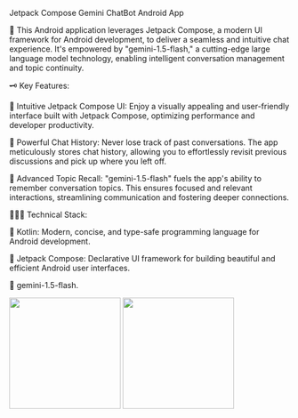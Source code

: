 Jetpack Compose Gemini ChatBot Android App

🌟 This Android application leverages Jetpack Compose, a modern UI framework for Android development, to deliver a seamless and intuitive chat experience. It's empowered by "gemini-1.5-flash," a cutting-edge large language model technology, enabling intelligent conversation management and topic continuity.

🗝️ Key Features:

💠 Intuitive Jetpack Compose UI: Enjoy a visually appealing and user-friendly interface built with Jetpack Compose, optimizing performance and developer productivity.

💠 Powerful Chat History: Never lose track of past conversations. The app meticulously stores chat history, allowing you to effortlessly revisit previous discussions and pick up where you left off.

💠 Advanced Topic Recall: "gemini-1.5-flash" fuels the app's ability to remember conversation topics. This ensures focused and relevant interactions, streamlining communication and fostering deeper connections.

👨🏻‍💻 Technical Stack:

💠 Kotlin: Modern, concise, and type-safe programming language for Android development.

💠 Jetpack Compose: Declarative UI framework for building beautiful and efficient Android user interfaces.

💠 gemini-1.5-flash.


<img src="https://github.com/mohitkumarsoni/Gemini_Compose_Bot/assets/108524949/308665a4-6366-4c8b-a523-a65ae7787218" width="200" /> 
<img src="https://github.com/mohitkumarsoni/Gemini_Compose_Bot/assets/108524949/fb827498-983c-4c96-93c5-0f7227fe01c6" width="200" /> 

